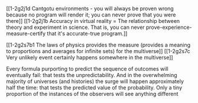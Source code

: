 [[1-2g2j1d Cantgotu environments - you will always be proven wrong because no program will render it; you can never prove that you were there]]
[[1-2g2j1b Accuracy in virtual reality = The relationship between theory and experiment in science. That is, you can never prove-experience-measure-certify that it's accurate-true program.]]

[[1-2g2s7b1 The laws of physics provides the measure (provides a meaning to proportions and averages for infinite sets) for the multiverse]]
[[1-2g2s7c Very unlikely event certainly happens somewhere in the multiverse]]

Every formula purporting to predict the sequence of outcomes will eventually fail: that tests the unpredictability. And in the overwhelming majority of universes (and histories) the surge will happen approximately half the time: that tests the predicted value of the probability. Only a tiny proportion of the instances of the observers will see anything different